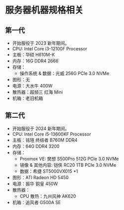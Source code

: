 # 服务器机器规格相关

## 第一代

- 开始服役于 2023 新年期间。
- CPU: Intel Core i3-12100F Processor
- 主板：华硕 H610M-K
- 内存：16G DDR4 2666
- 存储：
  - 操作系统 & 数据：光威 256G PCIe 3.0 NVMe
- 图形：无
- 电源：大水牛 400W
- 散热器：超频三 红海 Mini
- 机箱：老旧机箱 

## 第二代

- 开始服役于 2024 新年期间。
- CPU: Intel Core i5-13600KF Processor
- 主板：铭瑄 终结者 B760M DDR4
- 内存：64G DDR4 3200
- 存储：
  - Proxmox VE: 樊想 S500Pro 512G PCIe 3.0 NVMe
  - 镜像 & 其他内容: 铠侠 RC20 1TB PCIe 3.0 NVMe
  - 数据：希捷 ST5000VX015 *1
- 图形：ATI Radeon HD 5450
- 电源：振华 铜皇 450W
- 散热器：
  - CPU 散热：九州风神 AK620
- 机箱：追风者 G500A SE
